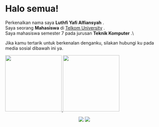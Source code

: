 # Halo semua! 

Perkenalkan nama saya **Luthfi Yafi Alfiansyah** .\
Saya seorang **Mahasiswa** di [Telkom University](https://telkomuniversity.ac.id) .\
Saya mahasiswa semester 7 pada jurusan **Teknik Komputer** .\

Jika kamu tertarik untuk berkenalan denganku, silakan hubungi ku pada media sosial dibawah ini ya.


<p align="left">
<a href="https://github.com/luthfialghz">
  <img height="180em" src="https://github-readme-stats-eight-theta.vercel.app/api?username=gilangadhan&show_icons=true&theme=algolia&include_all_commits=true&count_private=true"/>
  <img height="180em" src="https://github-readme-stats-eight-theta.vercel.app/api/top-langs/?username=gilangadhan&layout=compact&langs_count=8&theme=algolia"/>
</a>
</p>

<p id="socialIcons" align="center">
    <a href="https://www.linkedin.com/in/luthfi-yafi-alfiansyah-42911513b/" alt="LinkedIn">
        <img src="https://img.shields.io/badge/-LinkedIn-blue?style=flat-square&logo=linkedin" /></a>
    <a href="https://instagram.com/luthfiyell" alt="Instagram">
        <img src="https://img.shields.io/badge/-Instagram-E4405F?style=flat-square&logo=instagram&logoColor=white" /></a>
</p>

[github]: https://github.com/luthfialghz
[linkedin]: https://www.linkedin.com/in/luthfiyafia/
[instagram]: https://instagram.com/luthfiyell
